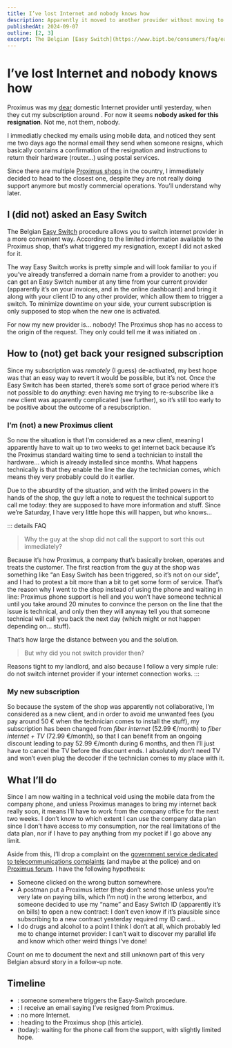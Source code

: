 ```yaml
---
title: I’ve lost Internet and nobody knows how
description: Apparently it moved to another provider without moving to another provider.
publishedAt: 2024-09-07
outline: [2, 3]
excerpt: The Belgian [Easy Switch](https://www.bipt.be/consumers/faq/easy-switch) procedure allows you to switch internet provider in a more convenient way. In the [first part of this Belgian story](), we’ll try to understand how it seems so _easy_ that you don’t even need to ask for it.
---
```


# I’ve lost Internet and nobody knows how

<datetime :date="$frontmatter.publishedAt" formatter="longdate"/>

Proximus was my [dear](./2023-11-18-macos-sonoma-downloading-ios-simulator-is-now-complicated.md) domestic Internet provider until yesterday, when they cut my subscription around <datetime date="2024-09-06T17:45+02:00" formatter="shorttime" precision="datetime utc"/>. For now it seems **nobody asked for this resignation**. Not me, not them, nobody.

I immediatly checked my emails using mobile data, and noticed they sent me <time datetime="2024-09-05">two days ago</time> the normal email they send when someone resigns, which basically contains a confirmation of the resignation and instructions to return their hardware (router…) using postal services.

Since there are multiple [Proximus shops](https://www.proximus.be/en/id_ar_poslocator/personal/orphans/find-a-proximus-shop.html) in the country, I immediately decided to head to the closest one, despite they are not really doing support anymore but mostly commercial operations. You’ll understand why later.

## I (did not) asked an Easy Switch

The Belgian [Easy Switch](https://www.bipt.be/consumers/faq/easy-switch) procedure allows you to switch internet provider in a more convenient way. According to the limited information available to the Proximus shop, that’s what triggered my resignation, except I did not asked for it.

The way Easy Switch works is pretty simple and will look familiar to you if you’ve already transferred a domain name from a provider to another: you can get an Easy Switch number at any time from your current provider (apparently it’s on your invoices, and in the online dashboard) and bring it along with your client ID to any other provider, which allow them to trigger a switch. To minimize downtime on your side, your current subscription is only supposed to stop when the new one is activated.

For now my new provider is… nobody! The Proximus shop has no access to the origin of the request. They only could tell me it was initiated on <datetime date="2024-08-30" formatter="yearless"/>.

## How to (not) get back your resigned subscription

Since my subscription was _remotely_ (I guess) de-activated, my best hope was that an easy way to revert it would be possible, but it’s not. Once the Easy Switch has been started, there’s some sort of grace period where it’s not possible to do _anything_: even having me trying to re-subscribe like a new client was apparently complicated (see further), so it’s still too early to be positive about the outcome of a resubscription.

### I’m (not) a new Proximus client

So now the situation is that I’m considered as a new client, meaning I apparently have to wait up to <duration w="2">two weeks</duration> to get internet back because it’s the Proximus standard waiting time to send a technician to install the hardware… which is already installed since <duration w="30">months</duration>. What happens technically is that they enable the line the day the technician comes, which means they very probably could do it earlier.

Due to the absurdity of the situation, and with the limited powers in the hands of the shop, the guy left a note to request the technical support to call me today: they are supposed to have more information and stuff. Since we’re Saturday, I have very little hope this will happen, but who knows…

::: details FAQ
> Why the guy at the shop did not call the support to sort this out immediately?

Because it’s how Proximus, a company that’s basically broken, operates and treats the customer. The first reaction from the guy at the shop was something like “an Easy Switch has been triggered, so it’s not on our side”, and I had to protest a bit more than a bit to get some form of service. That’s the reason why I went to the shop instead of using the phone and waiting in line: Proximus phone support is hell and you won’t have someone technical until you take around <duration m="20">20 minutes</duration> to convince the person on the line that the issue is technical, and only then they will anyway tell you that someone technical will call you back the next day (which might or not happen depending on… stuff).

That’s how large the distance between you and the solution.

> But why did you not switch provider then?

Reasons tight to my landlord, and also because I follow a very simple rule: do not switch internet provider if your internet connection works.
:::

### My new subscription

So because the system of the shop was apparently not collaborative, I’m considered as a new client, and in order to avoid me unwanted fees (you pay around 50 € when the technician comes to install the stuff), my subscription has been changed from _fiber internet_ (52.99 €/month) to _fiber internet + TV_ (72.99 €/month), so that I can benefit from an ongoing discount leading to pay 52.99 €/month during <duration w="26">6 months</duration>, and then I’ll just have to cancel the TV before the discount ends. I absolutely don’t need TV and won’t even plug the decoder if the technician comes to my place with it.

## What I’ll do

Since I am now waiting in a technical void using the mobile data from the company phone, and unless Proximus manages to bring my internet back really soon, it means I’ll have to work from the company office for the next <duration w="2">two weeks</duration>. I don’t know to which extent I can use the company data plan since I don’t have access to my consumption, nor the real limitations of the data plan, nor if I have to pay anything from my pocket if I go above any limit.

Aside from this, I’ll drop a complaint on the [government service dedicated to telecommunications complaints](https://www.ombudsmantelecom.be/en) (and maybe at the police) and on [Proximus forum](https://fr.forum.proximus.be). I have the following hypothesis:
- Someone clicked on the wrong button somewhere.
- A postman put a Proximus letter (they don’t send those unless you’re very late on paying bills, which I’m not) in the wrong letterbox, and someone decided to use my “name” and Easy Switch ID (apparently it’s on bills) to open a new contract: I don’t even know if it’s plausible since subscribing to a new contract <time datetime="2024-09-06">yesterday</time> required my ID card…
- I do drugs and alcohol to a point I think I don’t at all, which probably led me to change internet provider: I can’t wait to discover my parallel life and know which other weird things I’ve done!

Count on me to document the next and still unknown part of this very Belgian absurd story in a follow-up note.

## Timeline

- <datetime date="2024-08-30" formatter="longdate"/>: someone somewhere triggers the Easy-Switch procedure.
- <datetime date="2024-09-05" formatter="longdate"/>: I receive an email saying I’ve resigned from Proximus.
- <datetime date="2024-09-06T17:45+02:00" formatter="longdate-shorttime" precision="datetime utc"/>: no more Internet.
- <datetime date="2024-09-06T18:00+02:00" formatter="longdate-shorttime" precision="datetime utc"/>: heading to the Proximus shop (this article).
- <datetime date="2024-09-07" formatter="longdate"/> (today): waiting for the phone call from the support, with slightly limited hope.
